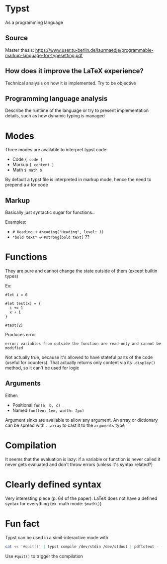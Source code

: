 # Typst
As a programming language

## Source
Master thesis: https://www.user.tu-berlin.de/laurmaedje/programmable-markup-language-for-typesetting.pdf

## How does it improve the LaTeX experience?
Technical analysis on how it is implemented. Try to be objective

## Programming language analysis
Describe the runtime of the language or try to present implementation details, such as how dynamic typing is managed

# Modes
Three modes are available to interpret typst code:
- Code `{ code }`
- Markup `[ content ]`
- Math `$ math $`

By default a typst file is interpreted in markup mode, hence the need to prepend a `#` for code

## Markup
Basically just syntactic sugar for functions..

Examples:
- `# Heading` -> `#heading("Heading", level: 1)`
- `*bold text*` -> `#strong[bold text]` ??

# Functions
They are pure and cannot change the state outside of them (except builtin types)

Ex:
```typst
#let i = 0

#let test(x) = {
  i += 1
  x + i
}

#test(2)
```
Produces error
```
error: variables from outside the function are read-only and cannot be modified
```

Not actually true, because it's allowed to have stateful parts of the code (useful for counters).
That actually returns only content via its `.display()` method, so it can't be used for logic

## Arguments
Either:
- Positional `fun(a, b, c)`
- Named  `fun(len: 1em, width: 2px)`

Argument sinks are available to allow any argument. An array or dictionary can be spread with `..array` to cast it to the `arguments` type

# Compilation
It seems that the evaluation is lazy: if a variable or function is never called it never gets evaluated and don't throw errors (unless it's syntax related?)

# Clearly defined syntax
Very interesting piece (p. 64 of the paper). LaTeX does not have a defined syntax for everything (ex. math mode: `$math\)`)

# Fun fact
Typst can be used in a simil-interactive mode with
```bash
cat << '#quit()' | typst compile /dev/stdin /dev/stdout | pdftotext - - | tac | tail -n +2 | tac
```
Use `#quit()` to trigger the compilation
